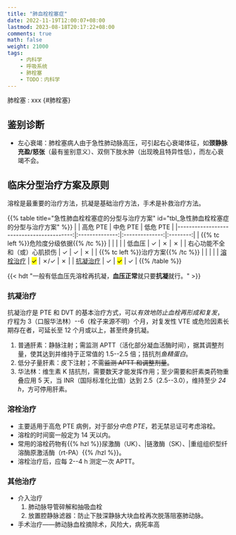 ```yaml
---
title: "肺血栓栓塞症"
date: 2022-11-19T12:00:07+08:00
lastmod: 2023-08-18T20:17:22+08:00
comments: true
math: false
weight: 21000
tags:
    - 内科学
    - 呼吸系统
    - 肺栓塞
    - TODO：内科学
---
```


肺栓塞
: xxx
{#肺栓塞}

<!--more-->

## 鉴别诊断

- 左心衰竭：肺栓塞病人由于急性肺动脉高压，可引起右心衰竭体征，如**颈静脉充盈/怒张**（最有鉴别意义）、双侧下肢水肿（出现晚且特异性低），而左心衰竭不会。

## 临床分型治疗方案及原则

溶栓是最重要的治疗方法，抗凝是基础治疗方法，手术是补救治疗方法。

{{% table title="急性肺血栓栓塞症的分型与治疗方案" id="tbl_急性肺血栓栓塞症的分型与治疗方案" %}}
|                                          |    高危 PTE    |    中危 PTE    | 低危 PTE |
|-----------------------------------------:|:--------------:|:--------------:|:--------:|
| {{% tc left %}}危险度分级依据{{% /tc %}} |                |                |          |
|                                   低血压 |        ✓       |        ✗       |     ✗    |
|             右心功能不全和（或）心肌损伤 |        ✓       |        ✓       |     ✗    |
|       {{% tc left %}}治疗方案{{% /tc %}} |                |                |          |
|                    [溶栓治疗](#溶栓治疗) | <mark>✓</mark> |       ✗/✓      |     ✗    |
|                    [抗凝治疗](#抗凝治疗) |        ✓       | <mark>✓</mark> |     ✓    |
{{% /table %}}

{{< hdt "一般有低血压先溶栓再抗凝，**血压正常**就只要**抗凝**就行。" >}}

### 抗凝治疗

抗凝治疗是 PTE 和 DVT 的基本治疗方式，可以*有效地防止血栓再形成和复发*，疗程为 3（口服华法林）--6（栓子来源不明）个月，对复发性 VTE 或危险因素长期存在者，可延长至 12 个月或以上，甚至终身抗凝。

1. 普通肝素：静脉注射；需监测 APTT（活化部分凝血活酶时间），据其调整剂量，使其达到并维持于正常值的 1.5--2.5 倍；拮抗剂*鱼精蛋白*。
2. 低分子量肝素：皮下注射；不需~~监测 APTT 和调整剂量~~。
3. 华法林：维生素 K 拮抗剂，需要数天才能发挥作用；至少需要和肝素类药物重叠应用 5 天，当 INR（国际标准化比值）达到 2.5（2.5--3.0），维持至少 *24 h*，方可停用肝素。

### 溶栓治疗

- 主要适用于高危 PTE 病例，对于部分*中危 PTE*，若无禁忌证可考虑溶栓。
- 溶栓的时间窗一般定为 14 天以内。
- 常用的溶栓药物有{{% hzl %}}尿激酶（UK）、|链激酶（SK）、|重组组织型纤溶酶原激活酶（rt-PA）{{% /hzl %}}。
- 溶栓治疗后，应每 2--4 h 测定一次 APTT。

### 其他治疗

- 介入治疗
    1. 肺动脉导管碎解和抽吸血栓
    2. 放置腔静脉滤器：防止下肢深静脉大块血栓再次脱落阻塞肺动脉。
- 手术治疗——肺动脉血栓摘除术，风险大，病死率高
